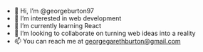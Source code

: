 - 👋 Hi, I’m @georgeburton97
- 👀 I’m interested in web development 
- 🌱 I’m currently learning React 
- 💞️ I’m looking to collaborate on turning web ideas into a reality 
- 📫 You can reach me at georgegarethburton@gmail.com


